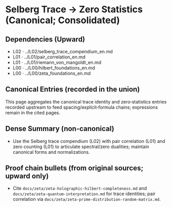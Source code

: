 # Selberg Trace → Zero Statistics (Canonical; Consolidated)

## Dependencies (Upward)
- L02 · ../L02/selberg_trace_compendium_en.md
- L01 · ../L01/pair_correlation_en.md
- L01 · ../L01/riemann_von_mangoldt_en.md
- L00 · ../L00/hilbert_foundations_en.md
- L00 · ../L00/zeta_foundations_en.md

## Canonical Entries (recorded in the union)
This page aggregates the canonical trace identity and zero‑statistics entries recorded upstream to feed spacing/explicit‑formula chains; expressions remain in the cited pages.

## Dense Summary (non‑canonical)
- Use the Selberg trace compendium (L02) with pair correlation (L01) and zero counting (L01) to articulate spectral/zero dualities; maintain canonical forms and normalizations.

## Proof chain bullets (from original sources; upward only)
- Cite `docs/zeta/zeta-holographic-hilbert-completeness.md` and `docs/zeta/zeta-quantum-interpretation.md` for trace identities; pair correlation via `docs/zeta/zeta-prime-distribution-random-matrix.md`.

